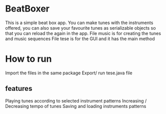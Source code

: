 # BeatBoxer
This is a simple beat box app. You can make tunes with the instruments offered, you can also save your favourite tunes as serializable objects so that you can 
reload the again in the app. 
File music is for creating the tunes and music sequences
File tese is for the GUI and it has the main method 
# How to run 
Import the files in the same package
Export/ run tese.java file 
## features 
Playing tunes according to selected instrument patterns 
Increasing / Decreasing tempo of tunes 
Saving and loading instruments patterns

